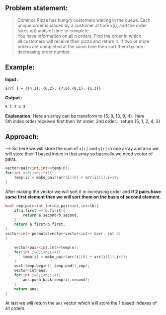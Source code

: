## Problem statement:

>Dominos Pizza has hungry customers waiting in the queue. Each unique order is placed by a customer at time x[i], and the order takes y[i] units of time to complete.  
You have information on all n orders, Find the order in which all customers will receive their pizza and return it. If two or more orders are completed at the same time then sort them by non-decreasing order number.

## Example:

**Input :** 
```
arr[ ] = {{4,1}, {6,2}, {7,6},{8,1}, {1,3}}
```
**Output :** 
```
5 1 2 4 3
```

**Explanation:**
Here an array can be transform to 
{5, 8, 13, 9, 4}. Here 5th index order 
received first then 1st order, 2nd order...
return {5, 1, 2, 4, 3}

## Approach:

--> So here we will store the sum of `x[i]` and `y[i]` in one array and also we will store their 1 based index in that array so basically we need vector of pairs.

```cpp
vector<pair<int,int>>temp(n);
for(int i=0;i<n;i++){
	temp[i] = make_pair(arr[i][0] + arr[i][1],i+1);
}
```

After making the vector we will sort it in increasing order and **if 2 pairs have same first element then we will sort them on the basis of second element.**

```cpp
bool cmp(pair<int,int>&a,pair<int,int>&b){
    if(a.first == b.first){
        return a.second<b.second;
    }
    return a.first<b.first;
}
vector<int> permute(vector<vector<int>> &arr, int n)
{
    
    vector<pair<int,int>>temp(n);
    for(int i=0;i<n;i++){
        temp[i] = make_pair(arr[i][0] + arr[i][1],i+1);
    }
    sort(temp.begin(),temp.end(),cmp);
    vector<int>ans;
    for(int i=0;i<n;i++){
        ans.push_back(temp[i].second);
    }
    return ans;
}
```

At last we will return the `ans` vector which will store the 1 based indexes of all orders.

